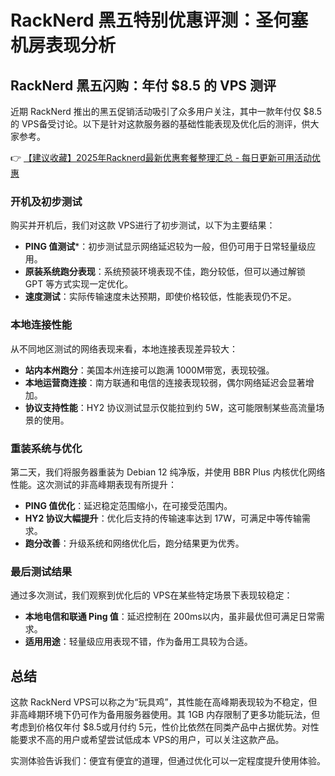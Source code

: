 # RackNerd 黑五特别优惠评测：圣何塞机房表现分析

## RackNerd 黑五闪购：年付 $8.5 的 VPS 测评

近期 RackNerd 推出的黑五促销活动吸引了众多用户关注，其中一款年付仅 $8.5 的 VPS备受讨论。以下是针对这款服务器的基础性能表现及优化后的测评，供大家参考。

👉 [【建议收藏】2025年Racknerd最新优惠套餐整理汇总 - 每日更新可用活动优惠](https://bit.ly/Rack_Nerd)

### 开机及初步测试

购买并开机后，我们对这款 VPS进行了初步测试，以下为主要结果：

- **PING 值测试***：初步测试显示网络延迟较为一般，但仍可用于日常轻量级应用。
- **原装系统跑分表现**：系统预装环境表现不佳，跑分较低，但可以通过解锁 GPT 等方式实现一定优化。
- **速度测试**：实际传输速度未达预期，即使价格较低，性能表现仍不足。

### 本地连接性能

从不同地区测试的网络表现来看，本地连接表现差异较大：

- **站内本州跑分**：美国本州连接可以跑满 1000M带宽，表现较强。
- **本地运营商连接**：南方联通和电信的连接表现较弱，偶尔网络延迟会显著增加。
- **协议支持性能**：HY2 协议测试显示仅能拉到约 5W，这可能限制某些高流量场景的使用。

### 重装系统与优化

第二天，我们将服务器重装为 Debian 12 纯净版，并使用 BBR Plus 内核优化网络性能。这次测试的非高峰期表现有所提升：

- **PING 值优化**：延迟稳定范围缩小，在可接受范围内。
- **HY2 协议大幅提升**：优化后支持的传输速率达到 17W，可满足中等传输需求。
- **跑分改善**：升级系统和网络优化后，跑分结果更为优秀。

### 最后测试结果

通过多次测试，我们观察到优化后的 VPS在某些特定场景下表现较稳定：

- **本地电信和联通 Ping 值**：延迟控制在 200ms以内，虽非最优但可满足日常需求。
- **适用用途**：轻量级应用表现不错，作为备用工具较为合适。

## 总结

这款 RackNerd VPS可以称之为“玩具鸡”，其性能在高峰期表现较为不稳定，但非高峰期环境下仍可作为备用服务器使用。其 1GB 内存限制了更多功能玩法，但考虑到价格仅年付 $8.5或月付约 5元，性价比依然在同类产品中占据优势。对性能要求不高的用户或希望尝试低成本 VPS的用户，可以关注这款产品。

实测体验告诉我们：便宜有便宜的道理，但通过优化可以一定程度提升使用体验。